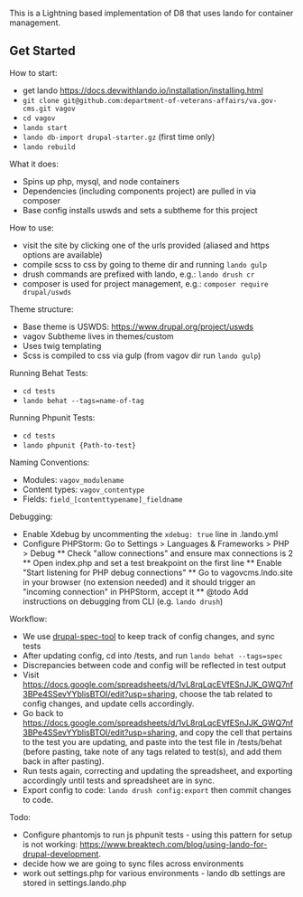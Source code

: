 This is a Lightning based implementation of D8 that uses lando for container management.

## Get Started
How to start:
* get lando https://docs.devwithlando.io/installation/installing.html
* `git clone git@github.com:department-of-veterans-affairs/va.gov-cms.git vagov`
* `cd vagov`
* `lando start`
* `lando db-import drupal-starter.gz` (first time only)
* `lando rebuild`

What it does:
* Spins up php, mysql, and node containers
* Dependencies (including components project) are pulled in via composer
* Base config installs uswds and sets a subtheme for this project

How to use:
* visit the site by clicking one of the urls provided (aliased and https options are available)
* compile scss to css by going to theme dir and running `lando gulp`
* drush commands are prefixed with lando, e.g.: `lando drush cr`
* composer is used for project management, e.g.: `composer require drupal/uswds`

Theme structure:
* Base theme is USWDS: https://www.drupal.org/project/uswds
* vagov Subtheme lives in themes/custom
* Uses twig templating
* Scss is compiled to css via gulp (from vagov dir run `lando gulp`)

Running Behat Tests:
* `cd tests`
* `lando behat --tags=name-of-tag`

Running Phpunit Tests:
* `cd tests`
* `lando phpunit {Path-to-test}`

Naming Conventions:
* Modules: `vagov_modulename`
* Content types: `vagov_contentype`
* Fields: `field_[contenttypename]_fieldname`

Debugging:
* Enable Xdebug by uncommenting the `xdebug: true` line in .lando.yml
* Configure PHPStorm: Go to Settings > Languages & Frameworks > PHP > Debug
** Check "allow connections" and ensure max connections is 2
** Open index.php and set a test breakpoint on the first line
** Enable "Start listening for PHP debug connections"
** Go to vagovcms.lndo.site in your browser (no extension needed) and it should trigger an "incoming connection" in PHPStorm, accept it
** @todo Add instructions on debugging from CLI (e.g. `lando drush`)

Workflow:
* We use [drupal-spec-tool](https://github.com/acquia/drupal-spec-tool) to keep track of config changes, and sync tests
* After updating config, cd into /tests, and run `lando behat --tags=spec`
* Discrepancies between code and config will be reflected in test output
* Visit https://docs.google.com/spreadsheets/d/1vL8rqLqcEVfESnJJK_GWQ7nf3BPe4SSevYYblisBTOI/edit?usp=sharing, choose the tab
related to config changes, and update cells accordingly.
* Go back to https://docs.google.com/spreadsheets/d/1vL8rqLqcEVfESnJJK_GWQ7nf3BPe4SSevYYblisBTOI/edit?usp=sharing, and copy the cell that
pertains to the test you are updating, and paste into the test file in /tests/behat (before pasting, take note of any tags related to test(s), and add them back in after pasting).
* Run tests again, correcting and updating the spreadsheet, and exporting accordingly until tests and spreadsheet are in sync.
* Export config to code: `lando drush config:export` then commit changes to code.

Todo:
* Configure phantomjs to run js phpunit tests - using this pattern for setup is not working: https://www.breaktech.com/blog/using-lando-for-drupal-development.
* decide how we are going to sync files across environments
* work out settings.php for various environments - lando db settings are stored in settings.lando.php
